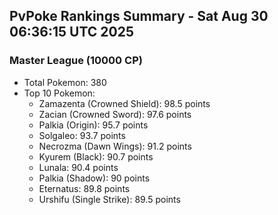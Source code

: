 ## PvPoke Rankings Summary - Sat Aug 30 06:36:15 UTC 2025

### Master League (10000 CP)
- Total Pokemon: 380
- Top 10 Pokemon:
  - Zamazenta (Crowned Shield): 98.5 points
  - Zacian (Crowned Sword): 97.6 points
  - Palkia (Origin): 95.7 points
  - Solgaleo: 93.7 points
  - Necrozma (Dawn Wings): 91.2 points
  - Kyurem (Black): 90.7 points
  - Lunala: 90.4 points
  - Palkia (Shadow): 90 points
  - Eternatus: 89.8 points
  - Urshifu (Single Strike): 89.5 points

